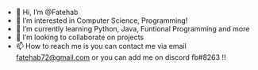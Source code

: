 - 👋 Hi, I’m @Fatehab
- 👀 I’m interested in Computer Science, Programming!
- 🌱 I’m currently learning Python, Java, Funtional Programming and more
- 💞️ I’m looking to collaborate on projects 
- 📫 How to reach me is you can contact me via email fatehab72@gmail.com or you can add me on discord fb#8263 !! 

<!---
Fatehab/Fatehab is a ✨ special ✨ repository because its `README.md` (this file) appears on your GitHub profile.
You can click the Preview link to take a look at your changes.
--->
